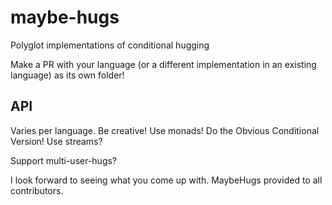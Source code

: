 # maybe-hugs

Polyglot implementations of conditional hugging

Make a PR with your language (or a different implementation in an existing language) as its own folder!

## API

Varies per language. Be creative! Use monads! Do the Obvious Conditional Version! Use streams?

Support multi-user-hugs?

I look forward to seeing what you come up with. MaybeHugs provided to all contributors.
